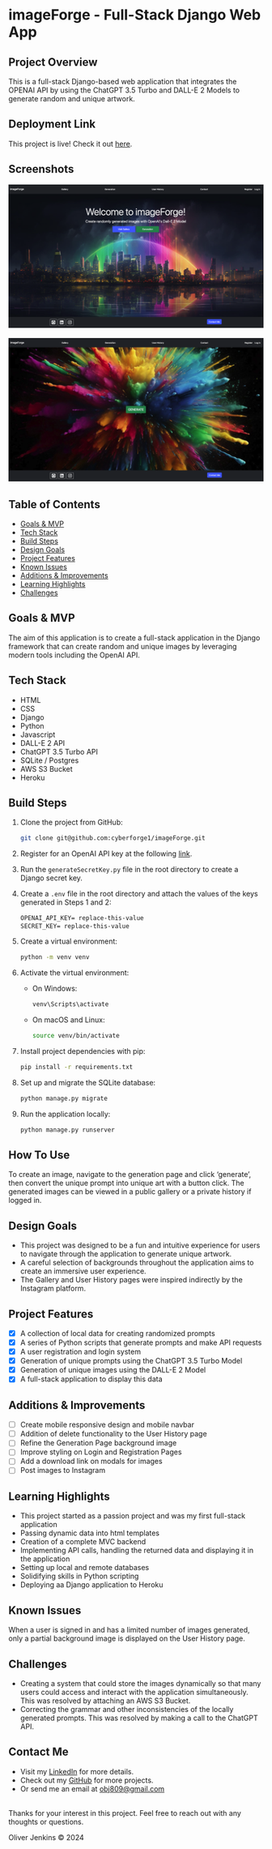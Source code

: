 # imageForge - Full-Stack Django Web App

## Project Overview
This is a full-stack Django-based web application that integrates the OPENAI API by using the ChatGPT 3.5 Turbo and DALL-E 2 Models to generate random and unique artwork.

## Deployment Link
This project is live! Check it out [here](https://imageforgelive-e87a9f628780.herokuapp.com/).

## Screenshots
![imageForge Homepage](static/backgrounds/project-screenshot.png)
<br />
<br />
![imageForge Generation](static/backgrounds/project-screenshot-2.png)

## Table of Contents
- [Goals & MVP](#goals--MVP)
- [Tech Stack](#tech-stack)
- [Build Steps](#build-steps)
- [Design Goals](#design-goals)
- [Project Features](#project-features)
- [Known Issues](#known-issues)
- [Additions & Improvements](#additions--improvements)
- [Learning Highlights](#learning-highlights)
- [Challenges](#challenges)

## Goals & MVP
The aim of this application is to create a full-stack application in the Django framework that can create random and unique images by leveraging modern tools including the OpenAI API.

## Tech Stack
- HTML
- CSS
- Django 
- Python
- Javascript
- DALL-E 2 API
- ChatGPT 3.5 Turbo API
- SQLite / Postgres
- AWS S3 Bucket
- Heroku

## Build Steps 
1. Clone the project from GitHub:
   ```bash
   git clone git@github.com:cyberforge1/imageForge.git

2. Register for an OpenAI API key at the following [link](https://openai.com/index/openai-api/).

3. Run the `generateSecretKey.py` file in the root directory to create a Django secret key.

4. Create a `.env` file in the root directory and attach the values of the keys generated in Steps 1 and 2:

    ```plaintext
    OPENAI_API_KEY= replace-this-value
    SECRET_KEY= replace-this-value
    ```

5. Create a virtual environment:
    ```bash
    python -m venv venv
    ```

6. Activate the virtual environment:
    - On Windows:
        ```bash
        venv\Scripts\activate
        ```
    - On macOS and Linux:
        ```bash
        source venv/bin/activate
        ```

7. Install project dependencies with pip:
    ```bash
    pip install -r requirements.txt
    ```

8. Set up and migrate the SQLite database:
    ```bash
    python manage.py migrate
    ```

9. Run the application locally:
    ```bash
    python manage.py runserver
    ```

## How To Use

To create an image, navigate to the generation page and click ‘generate’, then convert the unique prompt into unique art with a button click. The generated images can be viewed in a public gallery or a private history if logged in.

## Design Goals

- This project was designed to be a fun and intuitive experience for users to navigate through the application to generate unique artwork. 
- A careful selection of backgrounds throughout the application aims to create an immersive user experience. 
- The Gallery and User History pages were inspired indirectly by the Instagram platform.

## Project Features

- [x] A collection of local data for creating randomized prompts
- [x] A series of Python scripts that generate prompts and make API requests
- [x] A user registration and login system
- [x] Generation of unique prompts using the ChatGPT 3.5 Turbo Model
- [x] Generation of unique images using the DALL-E 2 Model
- [x] A full-stack application to display this data

## Additions & Improvements

- [ ] Create mobile responsive design and mobile navbar
- [ ] Addition of delete functionality to the User History page
- [ ] Refine the Generation Page background image
- [ ] Improve styling on Login and Registration Pages
- [ ] Add a download link on modals for images
- [ ] Post images to Instagram

## Learning Highlights

- This project started as a passion project and was my first full-stack application
- Passing dynamic data into html templates
- Creation of a complete MVC backend
- Implementing API calls, handling the returned data and displaying it in the application
- Setting up local and remote databases
- Solidifying skills in Python scripting
- Deploying aa Django application to Heroku 

## Known Issues

When a user is signed in and has a limited number of images generated, only a partial background image is displayed on the User History page.

## Challenges

- Creating a system that could store the images dynamically so that many users could access and interact with the application simultaneously. This was resolved by attaching an AWS S3 Bucket.
- Correcting the grammar and other inconsistencies of the locally generated prompts. This was resolved by making a call to the ChatGPT API.

## Contact Me
- Visit my [LinkedIn](https://www.linkedin.com/in/obj809/) for more details.
- Check out my [GitHub](https://github.com/cyberforge1) for more projects.
- Or send me an email at obj809@gmail.com
<br />
Thanks for your interest in this project. Feel free to reach out with any thoughts or questions.

Oliver Jenkins © 2024